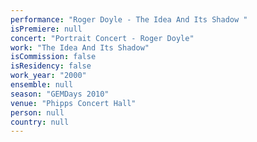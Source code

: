 ```yaml
---
performance: "Roger Doyle - The Idea And Its Shadow "
isPremiere: null
concert: "Portrait Concert - Roger Doyle"
work: "The Idea And Its Shadow"
isCommission: false
isResidency: false
work_year: "2000"
ensemble: null
season: "GEMDays 2010"
venue: "Phipps Concert Hall"
person: null
country: null
---
```


